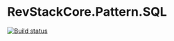 # RevStackCore.Pattern.SQL

[![Build status](https://ci.appveyor.com/api/projects/status/h7rbhewenrvu97su?svg=true)](https://ci.appveyor.com/project/tachyon1337/pattern-sql)


